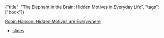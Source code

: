 {"title": "The Elephant in the Brain: Hidden Motives in Everyday Life", "tags": ["book"]}

[Robin Hanson: Hidden Motives are Everywhere](https://www.youtube.com/watch?v=kiDTFD8aetI)
* [slides](https://www.slideshare.net/INSTITUTEsk/robin-hanson-hidden-motives-are-everywhere)

